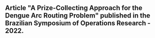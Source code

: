 ## Article "A Prize-Collecting Approach for the Dengue Arc Routing Problem" published in the Brazilian Symposium of Operations Research - 2022.
